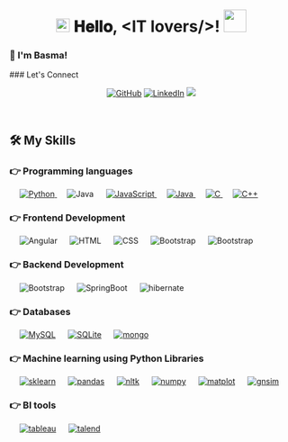 <h1 align="center">
  <a target="_blank">
    <img src="https://github.com/JayantGoel001/JayantGoel001/blob/master/GIF/Earth.gif" width="24px" style="max-width:100%;">
  </a>
  𝐇𝐞𝐥𝐥𝐨, &lt;IT lovers/&gt;!
  <a target="_blank">
    <img src="https://github.com/JayantGoel001/JayantGoel001/blob/master/GIF/Hi.gif" width="40px" />
  </a>
</h1>

<h3 title="hehehe"> 👋 I'm Basma!</h3>
### Let's Connect 
<p align="center">
	<a href="https://github.com/basmaboussaidi"><img src="https://img.icons8.com/bubbles/50/000000/github.png" alt="GitHub"/></a>
	<a href="https://www.linkedin.com/in/boussaidi-basma-a43936199/"><img src="https://img.icons8.com/bubbles/50/000000/linkedin.png" alt="LinkedIn"/></a>
	<a href="https://www.facebook.com/bessa98/"><img src="https://img.icons8.com/bubbles/50/000000/facebook-new.png"/></a>
</p>


<br>


## 🛠️ My Skills

### 👉 Programming languages

<p align="left"> 
  &emsp;
   <a href="https://www.python.org" target="_blank">
    <img alt="Python" src="https://img.shields.io/badge/Python%20-%2314354C.svg?logo=python&logoColor=white">
  </a>
    &emsp;
  <a target="_blank"> 
    <img alt="Java" src="https://img.shields.io/badge/typescript-%23007ACC.svg?logo=typescript&logoColor=white">
  </a>
  &emsp;

  <a href="https://developer.mozilla.org/en-US/docs/Web/JavaScript" target="_blank"> 
     <img alt="JavaScript" src="https://img.shields.io/badge/JavaScript%20-%23F7DF1E.svg?logo=javascript&logoColor=black">
   </a>
  &emsp;
  <a href="https://www.java.com" target="_blank"> 
    <img alt="Java" src="https://img.shields.io/badge/Java-%23007396.svg?logo=java&logoColor=white">
  </a>
    &emsp; 
  <a href="https://www.cprogramming.com/" target="_blank"> 
    <img alt="C" src="https://img.shields.io/badge/C%20-%232370ED.svg?logo=c&logoColor=white">
  </a> 
  &emsp;
  <a href="https://www.w3schools.com/cpp/" target="_blank"> 
    <img alt="C++" src="https://img.shields.io/badge/C++%20-%2300599C.svg?logo=c%2B%2B&logoColor=white">
  </a> 
</p>

### 👉 Frontend Development
<p align="left"> 
  &emsp; 
 <a  target="_blank"> 
   <img alt="Angular" src="https://img.shields.io/badge/angular%20-%23E34F26.svg?logo=angular&logoColor=white">
 </a>  		
   &emsp; 
 
  <a  target="_blank"> 
   <img alt="HTML" src="https://img.shields.io/badge/HTML5%20-%23E34F26.svg?logo=html5&logoColor=white">
  </a>   
  &emsp;
  <a  target="_blank">
    <img alt="CSS" src="https://img.shields.io/badge/CSS%20-%231572B6.svg?logo=css3&logoColor=white">
  </a> 
   &emsp;
  <a  target="_blank"> 
    <img alt="Bootstrap" src="https://img.shields.io/badge/Bootstrap-%23563D7C.svg?style=flat&logo=bootstrap&logoColor=white"/>
  </a>
   &emsp;
  <a  target="_blank"> 
    <img alt="Bootstrap" src="https://img.shields.io/badge/jquery-%230769AD.svg?logo=jquery&logoColor=white"/>
  </a>
</p>


### 👉 Backend Development
<p align="left">   
  &emsp;
  <a  target="_blank"> 
    <img alt="Bootstrap" src="https://img.shields.io/badge/spring-%236DB33F.svg?logo=spring&logoColor=white"/>
  </a>  
  &emsp;
  <a  target="_blank">
    <img alt="SpringBoot" src="https://img.shields.io/badge/springboot-%236DB33F.svg?logo=springboot&logo=fastapi">
  </a> 
  &emsp;
  <a  target="_blank"> 
    <img alt="hibernate" src="https://img.shields.io/badge/hibernate-%236DB33F.svg?logo=hibernate&logoColor=white"/>
  </a>
  

</p>

### 👉 Databases 

<p align="left">
  &emsp;
    <a href="https://www.mysql.com/"><img alt="MySQL" src="https://img.shields.io/badge/MySQL-%2300f.svg?style=flat&llogo=mysql&logoColor=white"></a>
  &emsp;
    <a href="https://www.sqlite.org/"><img alt="SQLite" src ="https://img.shields.io/badge/sqlite-%2307405e.svg?style=flat&logo=sqlite&logoColor=white"/></a>
      &emsp;
    <a href=""><img alt="mongo" src="https://img.shields.io/badge/MongoDB-%234ea94b.svg?logo=mongodb&logoColor=white"></a>

 </p>

### 👉 Machine learning using Python Libraries
<p align="left">
  &emsp;
    <a href=""><img alt="sklearn" src="https://img.shields.io/badge/scikit--learn-%23F7931E.svg?logo=scikit-learn&logoColor=white"></a>
  &emsp;
    <a href=""><img alt="pandas" src="https://img.shields.io/badge/pandas-%23150458.svg?logo=pandas&logoColor=white"></a>  
     &emsp;
    <a href=""><img alt="nltk" src="https://img.shields.io/badge/NLTK-Python-blue"></a>  
      &emsp;
    <a href=""><img alt="numpy" src="https://img.shields.io/badge/numpy-%23013243.svg?logo=numpy&logoColor=white"></a>  
      &emsp;
    <a href=""><img alt="matplot" src="https://img.shields.io/badge/Matplotlib-Python-red"></a>  
      &emsp;
    <a href=""><img alt="gnsim" src="https://img.shields.io/badge/Gensim-Python-blue"></a>  
    
 </p>

### 👉 BI tools
<p align="left">
  &emsp;
    <a href=""><img alt="tableau" src="https://img.shields.io/badge/Tableau-Software-blue"></a>
  &emsp;
    <a href=""><img alt="talend" src="https://img.shields.io/badge/Talend-OS-orange"></a>  
 </p>

<br/>
